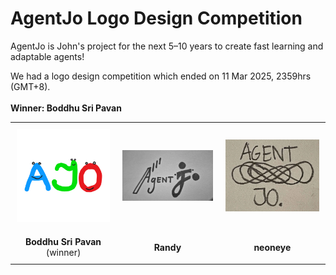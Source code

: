 <h1>AgentJo Logo Design Competition</h1>
<p>
  AgentJo is John's project for the next 5–10 years to create fast learning and adaptable agents!
</p>
<p>
  We had a logo design competition which ended on 11 Mar 2025, 2359hrs (GMT+8).<br></br>
  <strong>Winner: Boddhu Sri Pavan</strong>
</p>

<table style="border-collapse: collapse; margin: auto;">
  <tr>
    <td style="text-align: center; padding: 10px;">
      <img src="agentjo_logo.webp" width="200" alt="Logo 1">
    </td>
    <td style="text-align: center; padding: 10px;">
      <img src="agentjo_logo_2.webp" width="200" alt="Logo 2">
    </td>
    <td style="text-align: center; padding: 10px;">
      <img src="agentjo_logo_3.webp" width="200" alt="Logo 3">
    </td>
  </tr>
  <tr>
    <td style="text-align: center; padding: 10px;">
      <strong>Boddhu Sri Pavan</strong> (winner)
    </td>
    <td style="text-align: center; padding: 10px;">
      <strong>Randy</strong>
    </td>
    <td style="text-align: center; padding: 10px;">
      <strong>neoneye</strong>
    </td>
  </tr>
</table>
